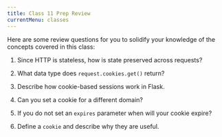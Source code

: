 ```yaml
---
title: Class 11 Prep Review
currentMenu: classes
---
```


Here are some review questions for you to solidify your knowledge of the concepts covered in this class:

1. Since HTTP is stateless, how is state preserved across requests?

2. What data type does `request.cookies.get()` return?

3. Describe how cookie-based sessions work in Flask.

4. Can you set a cookie for a different domain?

5. If you do not set an `expires` parameter when will your cookie expire?

6. Define a `cookie` and describe why they are useful.